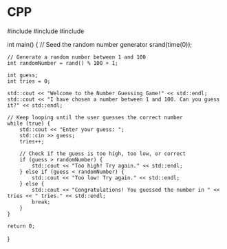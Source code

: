 # CPP

#include <iostream>
#include <cstdlib>
#include <ctime>

int main() {
    // Seed the random number generator
    srand(time(0));

    // Generate a random number between 1 and 100
    int randomNumber = rand() % 100 + 1;

    int guess;
    int tries = 0;

    std::cout << "Welcome to the Number Guessing Game!" << std::endl;
    std::cout << "I have chosen a number between 1 and 100. Can you guess it?" << std::endl;

    // Keep looping until the user guesses the correct number
    while (true) {
        std::cout << "Enter your guess: ";
        std::cin >> guess;
        tries++;

        // Check if the guess is too high, too low, or correct
        if (guess > randomNumber) {
            std::cout << "Too high! Try again." << std::endl;
        } else if (guess < randomNumber) {
            std::cout << "Too low! Try again." << std::endl;
        } else {
            std::cout << "Congratulations! You guessed the number in " << tries << " tries." << std::endl;
            break;
        }
    }

    return 0;
}